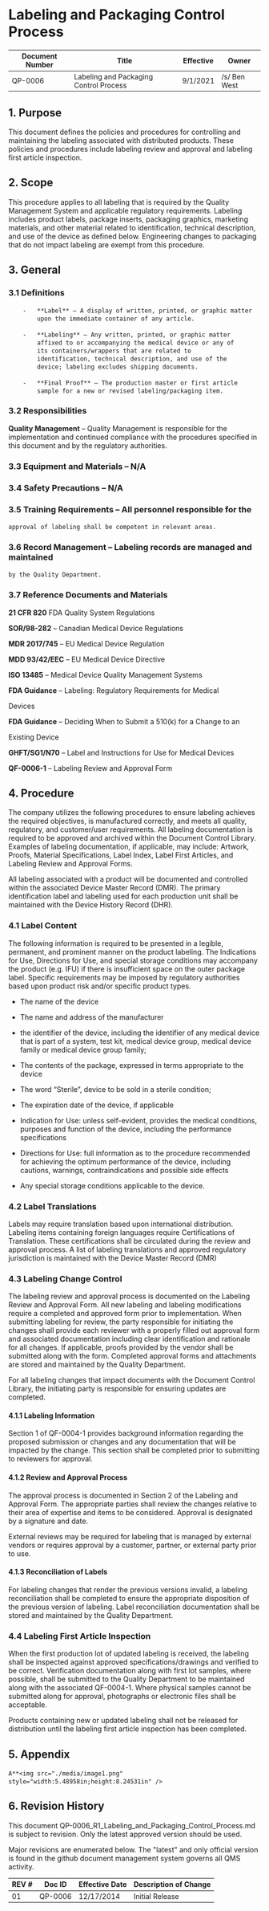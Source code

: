 # Labeling and Packaging Control Process

Document Number|Title|Effective|Owner
---------------|-------------------------------------|----|-----
QP-0006|Labeling and Packaging Control Process|9/1/2021|/s/ Ben West

## 1.  **Purpose**

This document defines the policies and procedures for controlling and
maintaining the labeling associated with distributed products. These
policies and procedures include labeling review and approval and
labeling first article inspection.

## 2.  **Scope**

This procedure applies to all labeling that is required by the Quality
Management System and applicable regulatory requirements. Labeling
includes product labels, package inserts, packaging graphics,
marketing materials, and other material related to identification,
technical description, and use of the device as defined below.
Engineering changes to packaging that do not impact labeling are
exempt from this procedure.

## 3.  **General**

### 3.1  **Definitions**

        -   **Label** – A display of written, printed, or graphic matter
            upon the immediate container of any article.

        -   **Labeling** – Any written, printed, or graphic matter
            affixed to or accompanying the medical device or any of
            its containers/wrappers that are related to
            identification, technical description, and use of the
            device; labeling excludes shipping documents.

        -   **Final Proof** – The production master or first article
            sample for a new or revised labeling/packaging item.

### 3.2  **Responsibilities**

**Quality Management** – Quality Management is responsible for the
implementation and continued compliance with the procedures specified
in this document and by the regulatory authorities.

### 3.3  **Equipment and Materials** – N/A

### 3.4  **Safety Precautions** – N/A

### 3.5  **Training Requirements** – All personnel responsible for the
    approval of labeling shall be competent in relevant areas.

### 3.6  **Record Management** – Labeling records are managed and maintained
    by the Quality Department.

### 3.7  **Reference Documents and Materials**

**21 CFR 820** FDA Quality System Regulations

**SOR/98-282** – Canadian Medical Device Regulations

**MDR 2017/745** – EU Medical Device Regulation

**MDD 93/42/EEC** – EU Medical Device Directive

**ISO 13485** – Medical Device Quality Management Systems

**FDA Guidance** – Labeling: Regulatory Requirements for Medical

Devices

**FDA Guidance** – Deciding When to Submit a 510(k) for a Change to an

Existing Device

**GHFT/SG1/N70** – Label and Instructions for Use for Medical Devices

**QF-0006-1** – Labeling Review and Approval Form

## 4.  **Procedure**

The company utilizes the following procedures to ensure labeling
achieves the required objectives, is manufactured correctly, and meets
all quality, regulatory, and customer/user requirements. All labeling
documentation is required to be approved and archived within the
Document Control Library. Examples of labeling documentation, if
applicable, may include: Artwork, Proofs, Material Specifications,
Label Index, Label First Articles, and Labeling Review and Approval
Forms.

All labeling associated with a product will be documented and
controlled within the associated Device Master Record (DMR). The
primary identification label and labeling used for each production
unit shall be maintained with the Device History Record (DHR).

### 4.1  **Label Content**

The following information is required to be presented in a legible,
permanent, and prominent manner on the product labeling. The
Indications for Use, Directions for Use, and special storage
conditions may accompany the product (e.g. IFU) if there is
insufficient space on the outer package label. Specific requirements
may be imposed by regulatory authorities based upon product risk
and/or specific product types.

-   The name of the device

-   The name and address of the manufacturer

-   the identifier of the device, including the identifier of any
    medical device that is part of a system, test kit, medical device
    group, medical device family or medical device group family;

-   The contents of the package, expressed in terms appropriate to the
    device

-   The word “Sterile”, device to be sold in a sterile condition;

-   The expiration date of the device, if applicable

-   Indication for Use: unless self-evident, provides the medical
    conditions, purposes and function of the device, including the
    performance specifications

-   Directions for Use: full information as to the procedure recommended
    for achieving the optimum performance of the device, including
    cautions, warnings, contraindications and possible side effects

-   Any special storage conditions applicable to the device.

### 4.2  **Label Translations**

Labels may require translation based upon international distribution.
Labeling items containing foreign languages require Certifications of
Translation. These certifications shall be circulated during the
review and approval process. A list of labeling translations and
approved regulatory jurisdiction is maintained with the Device Master
Record (DMR)

### 4.3  **Labeling Change Control**

The labeling review and approval process is documented on the Labeling
Review and Approval Form. All new labeling and labeling modifications
require a completed and approved form prior to implementation. When
submitting labeling for review, the party responsible for initiating
the changes shall provide each reviewer with a properly filled out
approval form and associated documentation including clear
identification and rationale for all changes. If applicable, proofs
provided by the vendor shall be submitted along with the form.
Completed approval forms and attachments are stored and maintained by
the Quality Department.

For all labeling changes that impact documents with the Document
Control Library, the initiating party is responsible for ensuring
updates are completed.

#### 4.1.1  **Labeling Information**

Section 1 of QF-0004-1 provides background information regarding the
proposed submission or changes and any documentation that will be
impacted by the change. This section shall be completed prior to
submitting to reviewers for approval.

#### 4.1.2 **Review and Approval Process**

The approval process is documented in Section 2 of the Labeling and
Approval Form. The appropriate parties shall review the changes
relative to their area of expertise and items to be considered.
Approval is designated by a signature and date.

External reviews may be required for labeling that is managed by
external vendors or requires approval by a customer, partner, or
external party prior to use.

#### 4.1.3 **Reconciliation of Labels**

For labeling changes that render the previous versions invalid, a
labeling reconciliation shall be completed to ensure the appropriate
disposition of the previous version of labeling. Label reconciliation
documentation shall be stored and maintained by the Quality
Department.

### 4.4  **Labeling First Article Inspection**

When the first production lot of updated labeling is received, the
labeling shall be inspected against approved specifications/drawings
and verified to be correct. Verification documentation along with
first lot samples, where possible, shall be submitted to the Quality
Department to be maintained along with the associated QF-0004-1. Where
physical samples cannot be submitted along for approval, photographs
or electronic files shall be acceptable.

Products containing new or updated labeling shall not be released for
distribution until the labeling first article inspection has been
completed.

## 5. Appendix
    A**<img src="./media/image1.png" style="width:5.48958in;height:8.24531in" />

## 6.      Revision History

This document  QP-0006_R1_Labeling_and_Packaging_Control_Process.md
is subject to revision. Only the latest approved version should be used.

Major revisions are enumerated below.
The "latest" and only official version is found in the github document management system governs all QMS activity.

REV #|Doc ID|Effective Date|Description of Change
-----|------|--------------|---------------------
01   | QP-0006|12/17/2014|Initial Release
